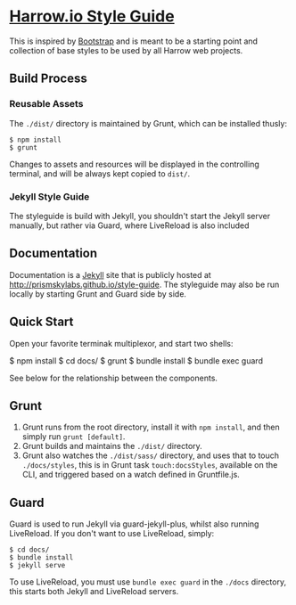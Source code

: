 # [Harrow.io Style Guide](http://github.com/leehambley/style-guide/)
This is inspired by [Bootstrap](http://getbootstrap.com/) and is meant to be a
starting point and collection of base styles to be used by all Harrow web
projects.

## Build Process

### Reusable Assets

The `./dist/` directory is maintained by Grunt, which can be installed thusly:

    $ npm install
    $ grunt

Changes to assets and resources will be displayed in the controlling terminal,
and will be always kept copied to `dist/`.

### Jekyll Style Guide

The styleguide is build with Jekyll, you shouldn't start the Jekyll server
manually, but rather via Guard, where LiveReload is also included

## Documentation

Documentation is a [Jekyll](http://jekyllrb.com) site that is publicly hosted
at <http://prismskylabs.github.io/style-guide>. The styleguide may also be run
locally by starting Grunt and Guard side by side.

## Quick Start

Open your favorite terminak multiplexor, and start two shells:

 $ npm install      $ cd docs/
 $ grunt            $ bundle install
                    $ bundle exec guard

See below for the relationship between the components.

## Grunt

1. Grunt runs from the root directory, install it with `npm install`, and then
   simply run `grunt [default]`.
2. Grunt builds and maintains the `./dist/` directory.
3. Grunt also watches the `./dist/sass/` directory, and uses that to touch
   `./docs/styles`, this is in Grunt task `touch:docsStyles`, available on the
   CLI, and triggered based on a watch defined in Gruntfile.js.

## Guard

Guard is used to run Jekyll via guard-jekyll-plus, whilst also running
LiveReload. If you don't want to use LiveReload, simply:

    $ cd docs/
    $ bundle install
    $ jekyll serve

To use LiveReload, you must use `bundle exec guard` in the `./docs` directory,
this starts both Jekyll and LiveReload servers.
